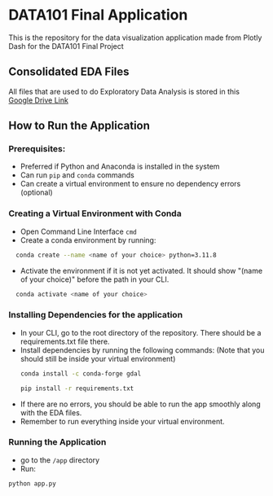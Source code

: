 # DATA101 Final Application
This is the repository for the data visualization application made from Plotly Dash for the DATA101 Final Project
## Consolidated EDA Files
All files that are used to do Exploratory Data Analysis is stored in this [Google Drive Link](https://drive.google.com/drive/folders/16gl_XkzblRBFiXGtehRJmr24hS63GvAw?usp=sharing)
## How to Run the Application
### Prerequisites:
- Preferred if Python and Anaconda is installed in the system
- Can run ```pip``` and ```conda``` commands
- Can create a virtual environment to ensure no dependency errors (optional)

### Creating a Virtual Environment with Conda
- Open Command Line Interface ```cmd```
- Create a conda environment by running:
```bash
  conda create --name <name of your choice> python=3.11.8
```
- Activate the environment if it is not yet activated. It should show "(name of your choice)" before the path in your CLI.
```bash
  conda activate <name of your choice>
```

### Installing Dependencies for the application
- In your CLI, go to the root directory of the repository. There should be a requirements.txt file there.
- Install dependencies by running the following commands: (Note that you should still be inside your virtual environment)
  ```bash
  conda install -c conda-forge gdal
  ```
  ```bash
  pip install -r requirements.txt
  ```
- If there are no errors, you should be able to run the app smoothly along with the EDA files.
- Remember to run everything inside your virtual environment.

### Running the Application
- go to the ```/app``` directory
- Run:
```bash
python app.py
```

